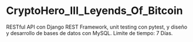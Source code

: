 # CryptoHero_III_Leyends_Of_Bitcoin
RESTful API con Django REST Framework, unit testing con pytest, y diseño y desarrollo de bases de datos con MySQL. Limite de tiempo: 7 Días.
